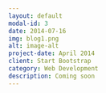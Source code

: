```yaml
---
layout: default
modal-id: 3
date: 2014-07-16
img: blog1.png
alt: image-alt
project-date: April 2014
client: Start Bootstrap
category: Web Development
description: Coming soon
---
```

